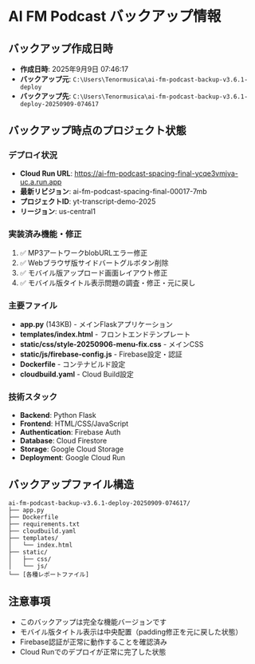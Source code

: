 # AI FM Podcast バックアップ情報

## バックアップ作成日時
- **作成日時**: 2025年9月9日 07:46:17
- **バックアップ元**: `C:\Users\Tenormusica\ai-fm-podcast-backup-v3.6.1-deploy`
- **バックアップ先**: `C:\Users\Tenormusica\ai-fm-podcast-backup-v3.6.1-deploy-20250909-074617`

## バックアップ時点のプロジェクト状態

### デプロイ状況
- **Cloud Run URL**: https://ai-fm-podcast-spacing-final-ycqe3vmjva-uc.a.run.app
- **最新リビジョン**: ai-fm-podcast-spacing-final-00017-7mb
- **プロジェクトID**: yt-transcript-demo-2025
- **リージョン**: us-central1

### 実装済み機能・修正
1. ✅ MP3アートワークblobURLエラー修正
2. ✅ Webブラウザ版サイドバートグルボタン削除
3. ✅ モバイル版アップロード画面レイアウト修正
4. ✅ モバイル版タイトル表示問題の調査・修正・元に戻し

### 主要ファイル
- **app.py** (143KB) - メインFlaskアプリケーション
- **templates/index.html** - フロントエンドテンプレート
- **static/css/style-20250906-menu-fix.css** - メインCSS
- **static/js/firebase-config.js** - Firebase設定・認証
- **Dockerfile** - コンテナビルド設定
- **cloudbuild.yaml** - Cloud Build設定

### 技術スタック
- **Backend**: Python Flask
- **Frontend**: HTML/CSS/JavaScript
- **Authentication**: Firebase Auth
- **Database**: Cloud Firestore
- **Storage**: Google Cloud Storage
- **Deployment**: Google Cloud Run

## バックアップファイル構造
```
ai-fm-podcast-backup-v3.6.1-deploy-20250909-074617/
├── app.py
├── Dockerfile
├── requirements.txt
├── cloudbuild.yaml
├── templates/
│   └── index.html
├── static/
│   ├── css/
│   └── js/
└── [各種レポートファイル]
```

## 注意事項
- このバックアップは完全な機能バージョンです
- モバイル版タイトル表示は中央配置（padding修正を元に戻した状態）
- Firebase認証が正常に動作することを確認済み
- Cloud Runでのデプロイが正常に完了した状態